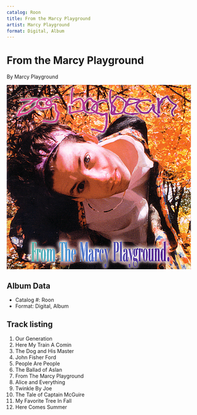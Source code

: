 ```yaml
---
catalog: Roon
title: From the Marcy Playground
artist: Marcy Playground
format: Digital, Album
---
```


# From the Marcy Playground

By Marcy Playground

![](../../assets/albumcovers/Marcy_Playground-From_the_Marcy_Playground.png)

## Album Data

- Catalog #: Roon
- Format: Digital, Album


## Track listing


1. Our Generation
2. Here My Train A Comin
3. The Dog and His Master
4. John Fisher Ford
5. People Are People
6. The Ballad of Aslan
7. From The Marcy Playground
8. Alice and Everything
9. Twinkle By Joe
10. The Tale of Captain McGuire
11. My Favorite Tree In Fall
12. Here Comes Summer

